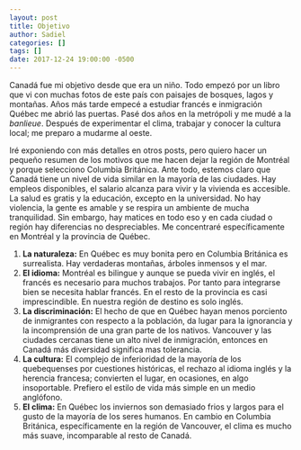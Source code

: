 ```yaml
---
layout: post
title: Objetivo
author: Sadiel
categories: []
tags: []
date: 2017-12-24 19:00:00 -0500
---
```


Canadá fue mi objetivo desde que era un niño. Todo empezó por un libro que vi con muchas fotos de este país con paisajes de bosques, lagos y montañas. Años más tarde empecé a estudiar francés e inmigración Québec me abrió las puertas. Pasé dos años en la metrópoli y me mudé a la <i>banlieue</i>. Después de experimentar el clima, trabajar y conocer la cultura local; me preparo a mudarme al oeste.

Iré exponiendo con más detalles en otros posts, pero quiero hacer un pequeño resumen de los motivos que me hacen dejar la región de Montréal y porque selecciono Columbia Británica. 
Ante todo, estemos claro que Canadá tiene un nivel de vida similar en la mayoría de las ciudades. Hay empleos disponibles, el salario alcanza para vivir y la vivienda es accesible. La salud es gratis y la educación, excepto en la universidad. No hay violencia, la gente es amable y se respira un ambiente de mucha tranquilidad. Sin embargo, hay matices en todo eso y en cada ciudad o región hay diferencias no despreciables. Me concentraré específicamente en Montréal y la provincia de Québec.
<ol>
<li><strong>La naturaleza:</strong> En Québec es muy bonita pero en Columbia Británica es surrealista. Hay verdaderas montañas, árboles inmensos y el mar.</li>
<li><strong>El idioma:</strong> Montréal es bilingue y aunque se pueda vivir en inglés, el francés es necesario para muchos trabajos. Por tanto para integrarse bien se necesita hablar francés. En el resto de la provincia es casi imprescindible. En nuestra región de destino es solo inglés.</li>
<li><strong>La discriminación:</strong> El hecho de que en Québec hayan menos porciento de inmigrantes con respecto a la población, da lugar para la ignorancia y la incomprensión de una gran parte de los nativos. Vancouver y las ciudades cercanas tiene un alto nivel de inmigración, entonces en Canadá más diversidad significa mas tolerancia.</li>
<li><strong>La cultura:</strong> El complejo de inferioridad de la mayoría de los quebequenses por cuestiones históricas, el rechazo al idioma inglés y la herencia francesa; convierten el lugar, en ocasiones, en algo insoportable. Prefiero el estilo de vida más simple en un medio anglófono.</li>
<li><strong>El clima:</strong> En Québec los inviernos son demasiado frios y largos para el gusto de la mayoría de los seres humanos. En cambio en Columbia Británica, específicamente en la región de Vancouver, el clima es mucho más suave, incomparable al resto de Canadá.</li>
</ol>
